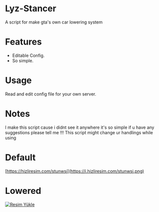 # Lyz-Stancer
A script for make gta's own car lowering system

# Features
- Editable Config.
- So simple.

# Usage
Read and edit config file for your own server.

# Notes
I make this script cause i didnt see it anywhere it's so simple if u have any suggestions please tell me 
!!! This script might change ur handlings while using 

# Default
[https://hizliresim.com/stunwsj](https://i.hizliresim.com/stunwsj.png)
# Lowered
<a href="https://hizliresim.com/6fjbrfd"><img src="https://i.hizliresim.com/6fjbrfd.png" alt="Resim Yükle"></a>
